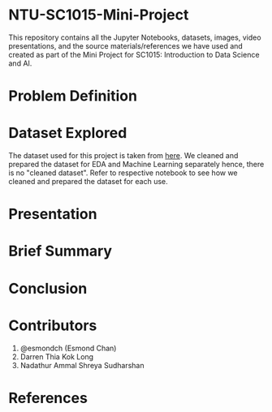 # NTU-SC1015-Mini-Project
This repository contains all the Jupyter Notebooks, datasets, images, video presentations, and the source materials/references we have used and created as part of the Mini Project for SC1015: Introduction to Data Science and AI.
# Problem Definition
# Dataset Explored 
The dataset used for this project is taken from [here](https://www.kaggle.com/datasets/shivamb/ideal-student-life-survey/).
We cleaned and prepared the dataset for EDA and Machine Learning separately hence, there is no "cleaned dataset". Refer to respective notebook to see how we cleaned and prepared the dataset for each use.
# Presentation
# Brief Summary
# Conclusion
# Contributors
1. @esmondch (Esmond Chan)
2. Darren Thia Kok Long
3. Nadathur Ammal Shreya Sudharshan
# References
